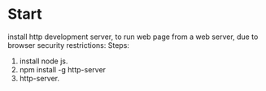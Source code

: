 

# Start
install http development server,  to run  web page from a web server, due to browser security restrictions:
Steps:
1. install node js.
2. npm install -g http-server
3. http-server.

